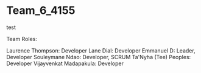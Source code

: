 # Team_6_4155

test

Team Roles:

Laurence Thompson: Developer
Lane Dial: Developer
Emmanuel D: Leader, Developer
Souleymane Ndao: Developer, SCRUM 
Ta'Nyha (Tee) Peoples: Developer
Vijayvenkat Madapakula: Developer
